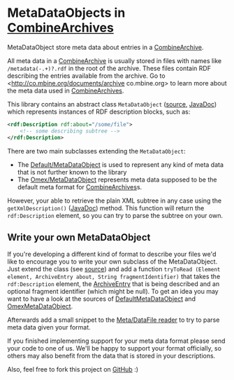 MetaDataObjects in [CombineArchives](CombineArchive)
====================================================

MetaDataObject store meta data about entries in a [CombineArchive](CombineArchive).

All meta data in a [CombineArchive](CombineArchive) is usually stored in files with names like `/metadata(-.+)?.rdf` in the root of the archive.
These files contain RDF describing the entries available from the archive.
Go to <http://co.mbine.org/documents/archive co.mbine.org> to learn more about the meta data used in [CombineArchives](CombineArchive).

This library contains an abstract class `MetaDataObject` ([source](https://github.com/SemsProject/CombineArchive/blob/master/src/main/java/de/unirostock/sems/cbarchive/meta//MetaDataObject.java), [JavaDoc](http://jdoc.sems.uni-rostock.de///CombineArchive/de/unirostock/sems/cbarchive/meta/MetaDataObject.html)) which represents instances of RDF description blocks, such as:

```xml
<rdf:Description rdf:about="/some/file">
	<!-- some describing subtree -->
</rdf:Description>
```

There are two main subclasses extending the `MetaDataObject`:
* The [Default/MetaDataObject](http://jdoc.sems.uni-rostock.de///CombineArchive/de/unirostock/sems/cbarchive/meta/DefaultMetaDataObject.html) is used to represent any kind of meta data that is not further known to the library
* The [Omex/MetaDataObject](http://jdoc.sems.uni-rostock.de///CombineArchive/de/unirostock/sems/cbarchive/meta/OmexMetaDataObject.html) represents meta data supposed to be the default meta format for [CombineArchives](CombineArchive)s.

However, your able to retrieve the plain XML subtree in any case using the `getXmlDescription()` ([JavaDoc](http://jdoc.sems.uni-rostock.de/CombineArchive/de/unirostock/sems/cbarchive/meta/MetaDataObject.html#getXmlDescription%28%29)) method. This function will return the `rdf:Description` element, so you can try to parse the subtree on your own.

Write your own MetaDataObject 
-----------------------------

If you're developing a different kind of format to describe your files we'd like to encourage you to write your own subclass of the MetaDataObject. Just extend the class (see [source](https://github.com/SemsProject/CombineArchive/tree/master/src/main/java/de/unirostock/sems/cbarchive/meta/MetaDataObject.java)) and add a function `tryToRead (Element element, ArchiveEntry about, String fragmentIdentifier)` that takes the `rdf:Description` element, the [ArchiveEntry](https://github.com/SemsProject/CombineArchive/tree/master/src/main/java/de/unirostock/sems/cbarchive/ArchiveEntry.java) that is being described and an optional fragment identifier (which might be null).
To get an idea you may want to have a look at the sources of [DefaultMetaDataObject](https://github.com/SemsProject/CombineArchive/tree/master/src/main/java/de/unirostock/sems/cbarchive/meta//DefaultMetaDataObject.java) and [OmexMetaDataObject](https://github.com/SemsProject/CombineArchive/blob/master/src/main/java/de/unirostock/sems/cbarchive/meta/OmexMetaDataObject.java).

Afterwards add a small snippet to the [Meta/DataFile reader](https://github.com/SemsProject/CombineArchive/blob/master/src/main/java/de/unirostock/sems/cbarchive/meta//MetaDataFile.java@be56ff2#L139) to try to parse meta data given your format.

If you finished implementing support for your meta data format please send your code to one of us. We'll be happy to support your format officially, so others may also benefit from the data that is stored in your descriptions.

Also, feel free to fork this project on [GitHub](https://github.com/SemsProject/CombineArchive) :)
